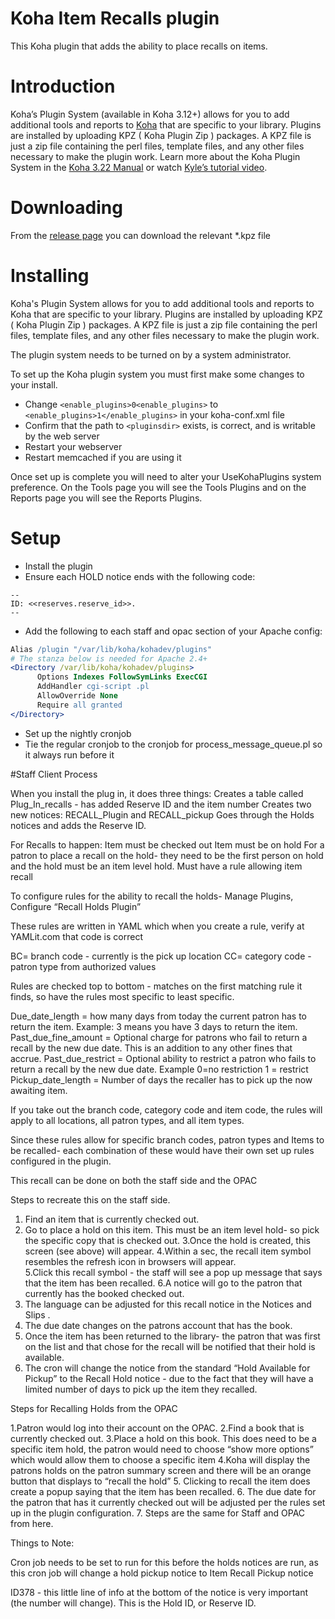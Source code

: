 # Koha Item Recalls plugin

This Koha plugin that adds the ability to place recalls on items.

# Introduction

Koha’s Plugin System (available in Koha 3.12+) allows for you to add additional tools and reports to [Koha](http://koha-community.org) that are specific to your library. Plugins are installed by uploading KPZ ( Koha Plugin Zip ) packages. A KPZ file is just a zip file containing the perl files, template files, and any other files necessary to make the plugin work. Learn more about the Koha Plugin System in the [Koha 3.22 Manual](http://manual.koha-community.org/3.22/en/pluginsystem.html) or watch [Kyle’s tutorial video](http://bywatersolutions.com/2013/01/23/koha-plugin-system-coming-soon/).

# Downloading

From the [release page](https://github.com/bywatersolutions/koha-plugin-item-recalls/releases) you can download the relevant *.kpz file

# Installing

Koha's Plugin System allows for you to add additional tools and reports to Koha that are specific to your library. Plugins are installed by uploading KPZ ( Koha Plugin Zip ) packages. A KPZ file is just a zip file containing the perl files, template files, and any other files necessary to make the plugin work.

The plugin system needs to be turned on by a system administrator.

To set up the Koha plugin system you must first make some changes to your install.

* Change `<enable_plugins>0<enable_plugins>` to `<enable_plugins>1</enable_plugins>` in your koha-conf.xml file
* Confirm that the path to `<pluginsdir>` exists, is correct, and is writable by the web server
* Restart your webserver
* Restart memcached if you are using it

Once set up is complete you will need to alter your UseKohaPlugins system preference. On the Tools page you will see the Tools Plugins and on the Reports page you will see the Reports Plugins.

# Setup

* Install the plugin
* Ensure each HOLD notice ends with the following code:

```
--
ID: <<reserves.reserve_id>>.
--
```

* Add the following to each staff and opac section of your Apache config:

```apache
Alias /plugin "/var/lib/koha/kohadev/plugins"
# The stanza below is needed for Apache 2.4+
<Directory /var/lib/koha/kohadev/plugins>
      Options Indexes FollowSymLinks ExecCGI
      AddHandler cgi-script .pl
      AllowOverride None
      Require all granted
</Directory>
```

* Set up the nightly cronjob
* Tie the regular cronjob to the cronjob for process_message_queue.pl so it always run before it


#Staff Client Process

When you install the plug in, it does three things:
Creates a table called Plug_In_recalls - has added Reserve ID and the item number
Creates two new notices: RECALL_Plugin and RECALL_pickup
Goes through the Holds notices and adds the Reserve ID.


For Recalls to happen: 
Item must be checked out
Item must be on hold
For a patron to place a recall on the hold- they need to be the first person on hold and the hold must be an item level hold.
Must have a rule allowing item recall

To configure rules for the ability to recall the holds- Manage Plugins, Configure “Recall Holds Plugin”


These rules are written in YAML which when you create a rule, verify at YAMLit.com that code is correct

BC= branch code - currently is the pick up location
CC= category code - patron type from authorized values


Rules are checked top to bottom - matches on the first matching rule it finds, so have the rules most specific to least specific.

Due_date_length = how many days from today the current patron  has to return the item.  Example: 3 means you have 3 days to return the item.
Past_due_fine_amount = Optional charge for patrons who fail to return a recall by the new due date.  This is an addition to any other fines that accrue.
Past_due_restrict = Optional ability to restrict a patron who fails to return a recall by the new due date.
Example 0=no restriction 1 = restrict
Pickup_date_length = Number of days the recaller has to pick up the now awaiting item. 

If you take out the branch code, category code and item code, the rules will apply to all locations, all patron types, and all item types.

Since these rules allow for specific branch codes, patron types and Items to be recalled- each combination of these would have their own set up rules configured in the plugin.


This recall can be done on both the staff side and the OPAC


Steps to recreate this on the staff side.  
1. Find an item that is currently checked out.
2. Go to place a hold on this item.  This must be an item level hold- so pick the specific copy that is checked out.
3.Once the hold is created, this screen (see above) will appear.
4.Within a sec, the recall item symbol resembles the refresh icon in browsers will appear.  
5.Click this recall symbol - the staff will see a pop up message that says that the item has been recalled.
6.A notice will go to the patron that currently has the booked checked out.  
7.  The language can be adjusted for this recall notice in the Notices and Slips .
8.  The due date changes on the patrons account that has the book.
9.  Once the item has been returned to the library- the patron that was first on the list and that chose for the recall will be notified that their hold is available.  
10.  The cron will change the notice from the standard “Hold Available for Pickup” to the Recall Hold notice - due to the fact that they will have a limited number of days to pick up the item they recalled.



Steps for Recalling Holds from the OPAC

1.Patron would log into their account on the OPAC.
2.Find a book that is currently checked out.
3.Place a hold on this book.  This does need to be a specific item hold, the patron would need to choose “show more options” which would allow them to choose a specific item
4.Koha will display the patrons holds on the patron summary screen and there will be an orange button that displays to “recall the hold”
5.  Clicking to recall the item does create a popup saying that the item has been recalled.
6. The due date for the patron that has it currently checked out will be adjusted per the rules set up in the plugin configuration.
7. Steps are the same for Staff and OPAC from here.



Things to Note: 


Cron job needs to be set to run for this before the holds notices are run, as this cron job will change a hold pickup notice to Item Recall Pickup notice

ID378 -  this little line of info at the bottom of the notice is very important (the number will change).  This is the Hold ID, or Reserve ID.

